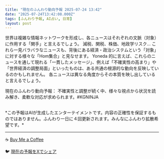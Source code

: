 ```yaml
---
title: "現在のふんわり動向予報 2025-07-24 13:42"
date: "2025-07-24T13:42:08.000Z"
tags: [ふんわり予報, AI占い, 日常]
layout: post
---
```


世界は複雑な情報ネットワークを形成し、各ニュースはそれぞれの文脈（対象）に作用する「関手」と言えるでしょう。  減税、関税、株価、地政学リスク…  これら一見バラバラなニュースも、背後にある経済・政治システムという「対象」に対する様々な「Hom集合」と見なせます。  Yoneda 的に言えば、これらのニュースを通して現れる「一貫したメッセージ」、例えば「不確実性の高まり」や「世界経済の調整局面」といったものは、ある共通の根源的な動向を反映しているのかもしれません。  各ニュースは異なる角度からその本質を映し出していると言えるでしょう。


現在のふんわり動向予報：
不確実性と調整が続く中、様々な視点から状況を読み解き、柔軟な対応が求められます。#KGNINJA

<br>
*この予報はAIが生成したエンターテイメントです。内容の正確性を保証するものではありません。ふんわり一日に４回更新されます。みんなにふんわり拡散希望です。*

---
☕️ [Buy Me a Coffee](https://www.buymeacoffee.com/kgninja)

🐦 [現在の予報をXでシェア](https://twitter.com/intent/tweet?text=%E7%8F%BE%E5%9C%A8%E3%81%AE%E3%81%B5%E3%82%93%E3%82%8F%E3%82%8A%E4%BA%88%E5%A0%B1%3A%20%E3%80%8C%E4%B8%96%E7%95%8C%E3%81%AF%E8%A4%87%E9%9B%91%E3%81%AA%E6%83%85%E5%A0%B1%E3%83%8D%E3%83%83%E3%83%88%E3%83%AF%E3%83%BC%E3%82%AF%E3%82%92%E5%BD%A2%E6%88%90%E3%81%97%E3%80%81%E5%90%84%E3%83%8B%E3%83%A5%E3%83%BC%E3%82%B9%E3%81%AF%E3%81%9D%E3%82%8C%E3%81%9E%E3%82%8C%E3%81%AE%E6%96%87%E8%84%88%EF%BC%88%E5%AF%BE%E8%B1%A1%EF%BC%89%E3%81%AB%E4%BD%9C%E7%94%A8%E3%81%99%E3%82%8B%E3%80%8C%E9%96%A2%E6%89%8B%E3%80%8D%E3%81%A8%E8%A8%80%E3%81%88%E3%82%8B%E3%81%A7%E3%81%97%E3%82%87%E3%81%86%E3%80%82%E3%80%8D%23KGNINJA%20%E7%B6%9A%E3%81%8D%E3%81%AF%E3%83%96%E3%83%AD%E3%82%B0%E3%81%A7%EF%BC%81%F0%9F%91%87&url=https%3A%2F%2Fkg-ninja.github.io%2FFunwariyoso%2F)
